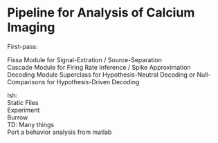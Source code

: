 # Pipeline for Analysis of Calcium Imaging

First-pass:    

Fissa Module for Signal-Extration / Source-Separation    
Cascade Module for Firing Rate Inference / Spike Approximation    
Decoding Module Superclass for Hypothesis-Neutral Decoding or Null-Comparisons for Hypothesis-Driven Decoding    

Ish:    
 Static Files    
 Experiment    
 Burrow    
TD: Many things    
Port a behavior analysis from matlab    
